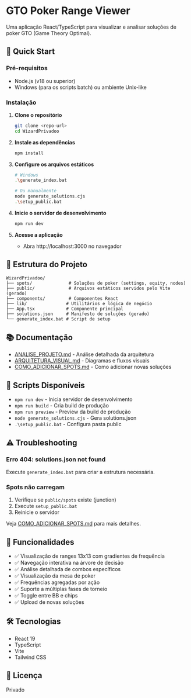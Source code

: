 # GTO Poker Range Viewer

Uma aplicação React/TypeScript para visualizar e analisar soluções de poker GTO (Game Theory Optimal).

## 🚀 Quick Start

### Pré-requisitos
- Node.js (v18 ou superior)
- Windows (para os scripts batch) ou ambiente Unix-like

### Instalação

1. **Clone o repositório**
   ```bash
   git clone <repo-url>
   cd WizardPrivadoo
   ```

2. **Instale as dependências**
   ```bash
   npm install
   ```

3. **Configure os arquivos estáticos**
   ```bash
   # Windows
   .\generate_index.bat
   
   # Ou manualmente
   node generate_solutions.cjs
   .\setup_public.bat
   ```

4. **Inicie o servidor de desenvolvimento**
   ```bash
   npm run dev
   ```

5. **Acesse a aplicação**
   - Abra http://localhost:3000 no navegador

## 📁 Estrutura do Projeto

```
WizardPrivadoo/
├── spots/              # Soluções de poker (settings, equity, nodes)
├── public/             # Arquivos estáticos servidos pelo Vite (gerado)
├── components/         # Componentes React
├── lib/               # Utilitários e lógica de negócio
├── App.tsx            # Componente principal
├── solutions.json     # Manifesto de soluções (gerado)
└── generate_index.bat # Script de setup
```

## 📚 Documentação

- [ANALISE_PROJETO.md](./ANALISE_PROJETO.md) - Análise detalhada da arquitetura
- [ARQUITETURA_VISUAL.md](./ARQUITETURA_VISUAL.md) - Diagramas e fluxos visuais
- [COMO_ADICIONAR_SPOTS.md](./COMO_ADICIONAR_SPOTS.md) - Como adicionar novas soluções

## 🔧 Scripts Disponíveis

- `npm run dev` - Inicia servidor de desenvolvimento
- `npm run build` - Cria build de produção
- `npm run preview` - Preview da build de produção
- `node generate_solutions.cjs` - Gera solutions.json
- `.\setup_public.bat` - Configura pasta public

## ⚠️ Troubleshooting

### Erro 404: solutions.json not found
Execute `generate_index.bat` para criar a estrutura necessária.

### Spots não carregam
1. Verifique se `public/spots` existe (junction)
2. Execute `setup_public.bat`
3. Reinicie o servidor

Veja [COMO_ADICIONAR_SPOTS.md](./COMO_ADICIONAR_SPOTS.md) para mais detalhes.

## 🎯 Funcionalidades

- ✅ Visualização de ranges 13x13 com gradientes de frequência
- ✅ Navegação interativa na árvore de decisão
- ✅ Análise detalhada de combos específicos
- ✅ Visualização da mesa de poker
- ✅ Frequências agregadas por ação
- ✅ Suporte a múltiplas fases de torneio
- ✅ Toggle entre BB e chips
- ✅ Upload de novas soluções

## 🛠️ Tecnologias

- React 19
- TypeScript
- Vite
- Tailwind CSS

## 📝 Licença

Privado
